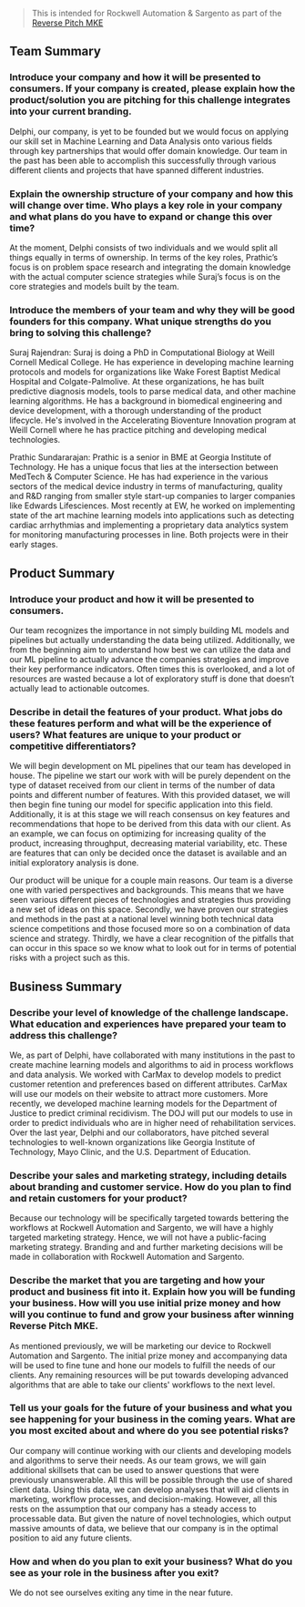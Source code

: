 > This is intended for Rockwell Automation & Sargento as part of the [Reverse Pitch MKE](https://www.mketech.org/reverse-pitch-mke/)

## Team Summary 

### Introduce your company and how it will be presented to consumers. If your company is created, please explain how the product/solution you are pitching for this challenge integrates into your current branding.
Delphi, our company, is yet to be founded but we would focus on applying our skill set in Machine Learning and Data Analysis onto various fields through key partnerships that would offer domain knowledge. Our team in the past has been able to accomplish this successfully through various different clients and projects that have spanned different industries. 

### Explain the ownership structure of your company and how this will change over time. Who plays a key role in your company and what plans do you have to expand or change this over time?

At the moment, Delphi consists of two individuals and we would split all things equally in terms of ownership. In terms of the key roles, Prathic’s focus is on problem space research and integrating the domain knowledge with the actual computer science strategies while Suraj’s focus is on the core strategies and models built by the team. 

### Introduce the members of your team and why they will be good founders for this company. What unique strengths do you bring to solving this challenge?

Suraj Rajendran: Suraj is doing a PhD in Computational Biology at Weill Cornell Medical    College. He has experience in developing machine learning protocols and models for organizations like Wake Forest Baptist Medical Hospital and Colgate-Palmolive. At these organizations, he has built predictive diagnosis models, tools to parse medical data, and other machine learning algorithms. He has a background in biomedical engineering and device development, with a thorough understanding of the product lifecycle. He's involved in the Accelerating Bioventure Innovation program at Weill Cornell where he has practice pitching and developing medical technologies.

Prathic Sundararajan: Prathic is a senior in BME at Georgia Institute of Technology. He has a unique focus that lies at the intersection between MedTech & Computer Science. He has had experience in the various sectors of the medical device industry in terms of manufacturing, quality and R&D ranging from smaller style start-up companies to larger companies like Edwards Lifesciences. Most recently at EW, he worked on implementing state of the art machine learning models into applications such as detecting cardiac arrhythmias and implementing a proprietary data analytics system for monitoring manufacturing processes in line. Both projects were in their early stages.  

## Product Summary 

### Introduce your product and how it will be presented to consumers.
Our team recognizes the importance in not simply building ML models and pipelines but actually understanding the data being utilized. Additionally, we from the beginning aim to understand how best we can utilize the data and our ML pipeline to actually advance the companies strategies and improve their key performance indicators. Often times this is overlooked, and a lot of resources are wasted because a lot of exploratory stuff is done that doesn’t actually lead to actionable outcomes. 

### Describe in detail the features of your product. What jobs do these features perform and what will be the experience of users? What features are unique to your product or competitive differentiators?

We will begin development on ML pipelines that our team has developed in house. The pipeline we start our work with will be purely dependent on the type of dataset received from our client in terms of the number of data points and different number of features. With this provided dataset, we will then begin fine tuning our model for specific application into this field. Additionally, it is at this stage we will reach consensus on key features and recommendations that hope to be derived from this data with our client. As an example, we can focus on optimizing for increasing quality of the product, increasing throughput, decreasing material variability, etc. These are features that can only be decided once the dataset is available and an initial exploratory analysis is done. 

Our product will be unique for a couple main reasons. Our team is a diverse one with varied perspectives and backgrounds. This means that we have seen various different pieces of technologies and strategies thus providing a new set of ideas on this space. Secondly, we have proven our strategies and methods in the past at a national level winning both technical data science competitions and those focused more so on a combination of data science and strategy. Thirdly, we have a clear recognition of the pitfalls that can occur in this space so we know what to look out for in terms of potential risks with a project such as this. 

## Business Summary 

### Describe your level of knowledge of the challenge landscape. What education and experiences have prepared your team to address this challenge?
We, as part of Delphi, have collaborated with many institutions in the past to create machine learning models and algorithms to aid in process workflows and data analysis. We worked with CarMax to develop models to predict customer retention and preferences based on different attributes. CarMax will use our models on their website to attract more customers. More recently, we developed machine learning models for the Department of Justice to predict criminal recidivism. The DOJ will put our models to use in order to predict individuals who are in higher need of rehabilitation services. Over the last year, Delphi and our collaborators, have pitched several technologies to well-known organizations like Georgia Institute of Technology, Mayo Clinic, and the U.S. Department of Education.

### Describe your sales and marketing strategy, including details about branding and customer service. How do you plan to find and retain customers for your product?

Because our technology will be specifically targeted towards bettering the workflows at Rockwell Automation and Sargento, we will have a highly targeted marketing strategy. Hence, we will not have a public-facing marketing strategy. Branding and and further marketing decisions will be made in collaboration with Rockwell Automation and Sargento. 

### Describe the market that you are targeting and how your product and business fit into it. Explain how you will be funding your business. How will you use initial prize money and how will you continue to fund and grow your business after winning Reverse Pitch MKE.

As mentioned previously, we will be marketing our device to Rockwell Automation and Sargento. The initial prize money and accompanying data will be used to fine tune and hone our models to fulfill the needs of our clients. Any remaining resources will be put towards developing advanced algorithms that are able to take our clients' workflows to the next level. 

### Tell us your goals for the future of your business and what you see happening for your business in the coming years. What are you most excited about and where do you see potential risks?

Our company will continue working with our clients and developing models and algorithms to serve their needs. As our team grows, we will gain additional skillsets that can be used to answer questions that were previously unanswerable. All this will be possible through the use of shared client data. Using this data, we can develop analyses that will aid clients in marketing, workflow processes, and decision-making. However, all this rests on the assumption that our company has a steady access to processable data. But given the nature of novel technologies, which output massive amounts of data, we believe that our company is in the optimal position to aid any future clients.

### How and when do you plan to exit your business? What do you see as your role in the business after you exit?

We do not see ourselves exiting any time in the near future.
